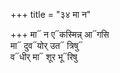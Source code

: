 +++
title = "३४ मा न"

+++
मा᳓ न ए᳓कस्मिन्न् आ᳓गसि  
मा᳓ दुव᳓योर् उत᳓ त्रिषु᳓  
व᳓धीर् मा᳓ शूर भू᳓रिषु